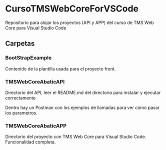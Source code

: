 # CursoTMSWebCoreForVSCode
Repositorio para alojar los proyectos (API y APP) del curso de TMS Web Core para Visual Studio Code

## Carpetas

### BootStrapExample

Contenido de la plantilla usada para el proyecto front.

### TMSWebCoreAbaticAPI

Directorio del API, leer el README.md del directorio para instalar y ejecutar correctamente

Dentro hay un Postman con los ejemplos de llamadas para ver cómo pasar los parametros.

### TMSWebCoreAbaticAPP

Directorio del proyecto con TMS Web Core para Visual Studio Code. Funcionalidad completa.